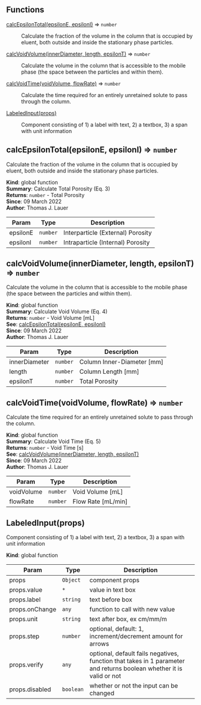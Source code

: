 ## Functions

<dl>
<dt><a href="#calcEpsilonTotal">calcEpsilonTotal(epsilonE, epsilonI)</a> ⇒ <code>number</code></dt>
<dd><p>Calculate the fraction of the volume in the column that is occupied by eluent, both outside and inside the stationary phase particles.</p>
</dd>
<dt><a href="#calcVoidVolume">calcVoidVolume(innerDiameter, length, epsilonT)</a> ⇒ <code>number</code></dt>
<dd><p>Calculate the volume in the column that is accessible to the mobile phase (the space between the particles and within them).</p>
</dd>
<dt><a href="#calcVoidTime">calcVoidTime(voidVolume, flowRate)</a> ⇒ <code>number</code></dt>
<dd><p>Calculate the time required for an entirely unretained solute to pass through the column.</p>
</dd>
<dt><a href="#LabeledInput">LabeledInput(props)</a></dt>
<dd><p>Component consisting of 1) a label with text,
2) a textbox, 3) a span with unit information</p>
</dd>
</dl>

<a name="calcEpsilonTotal"></a>

## calcEpsilonTotal(epsilonE, epsilonI) ⇒ <code>number</code>
Calculate the fraction of the volume in the column that is occupied by eluent, both outside and inside the stationary phase particles.

**Kind**: global function  
**Summary**: Calculate Total Porosity (Eq. 3)  
**Returns**: <code>number</code> - Total Porosity  
**Since**: 09 March 2022  
**Author**: Thomas J. Lauer  

| Param | Type | Description |
| --- | --- | --- |
| epsilonE | <code>number</code> | Interparticle (External) Porosity |
| epsilonI | <code>number</code> | Intraparticle (Internal) Porosity |

<a name="calcVoidVolume"></a>

## calcVoidVolume(innerDiameter, length, epsilonT) ⇒ <code>number</code>
Calculate the volume in the column that is accessible to the mobile phase (the space between the particles and within them).

**Kind**: global function  
**Summary**: Calculate Void Volume (Eq. 4)  
**Returns**: <code>number</code> - Void Volume [mL]  
**See**: [calcEpsilonTotal(epsilonE, epsilonI)](#calcEpsilonTotal)  
**Since**: 09 March 2022  
**Author**: Thomas J. Lauer  

| Param | Type | Description |
| --- | --- | --- |
| innerDiameter | <code>number</code> | Column Inner-Diameter [mm] |
| length | <code>number</code> | Column Length [mm] |
| epsilonT | <code>number</code> | Total Porosity |

<a name="calcVoidTime"></a>

## calcVoidTime(voidVolume, flowRate) ⇒ <code>number</code>
Calculate the time required for an entirely unretained solute to pass through the column.

**Kind**: global function  
**Summary**: Calculate Void Time (Eq. 5)  
**Returns**: <code>number</code> - Void Time [s]  
**See**: [calcVoidVolume(innerDiameter, length, epsilonT)](#calcVoidVolume)  
**Since**: 09 March 2022  
**Author**: Thomas J. Lauer  

| Param | Type | Description |
| --- | --- | --- |
| voidVolume | <code>number</code> | Void Volume [mL] |
| flowRate | <code>number</code> | Flow Rate [mL/min] |

<a name="LabeledInput"></a>

## LabeledInput(props)
Component consisting of 1) a label with text,2) a textbox, 3) a span with unit information

**Kind**: global function  

| Param | Type | Description |
| --- | --- | --- |
| props | <code>Object</code> | component props |
| props.value | <code>\*</code> | value in text box |
| props.label | <code>string</code> | text before box |
| props.onChange | <code>any</code> | function to call with new value |
| props.unit | <code>string</code> | text after box, ex cm/mm/m |
| props.step | <code>number</code> | optional, default: 1, increment/decrement amount for arrows |
| props.verify | <code>any</code> | optional, default fails negatives, function that takes in 1 parameter and returns boolean whether it is valid or not |
| props.disabled | <code>boolean</code> | whether or not the input can be changed |

